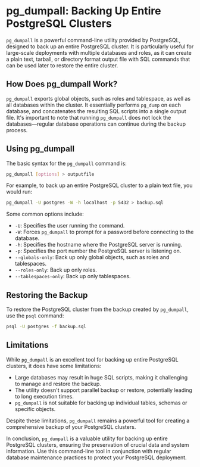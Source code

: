 # pg_dumpall: Backing Up Entire PostgreSQL Clusters

`pg_dumpall` is a powerful command-line utility provided by PostgreSQL, designed to back up an entire PostgreSQL cluster. It is particularly useful for large-scale deployments with multiple databases and roles, as it can create a plain text, tarball, or directory format output file with SQL commands that can be used later to restore the entire cluster.

## How Does pg_dumpall Work?

`pg_dumpall` exports global objects, such as roles and tablespace, as well as all databases within the cluster. It essentially performs `pg_dump` on each database, and concatenates the resulting SQL scripts into a single output file. It's important to note that running `pg_dumpall` does not lock the databases—regular database operations can continue during the backup process.

## Using pg_dumpall

The basic syntax for the `pg_dumpall` command is:

```bash
pg_dumpall [options] > outputfile
```

For example, to back up an entire PostgreSQL cluster to a plain text file, you would run:

```bash
pg_dumpall -U postgres -W -h localhost -p 5432 > backup.sql
```

Some common options include:

- `-U`: Specifies the user running the command.
- `-W`: Forces `pg_dumpall` to prompt for a password before connecting to the database.
- `-h`: Specifies the hostname where the PostgreSQL server is running.
- `-p`: Specifies the port number the PostgreSQL server is listening on.
- `--globals-only`: Back up only global objects, such as roles and tablespaces.
- `--roles-only`: Back up only roles.
- `--tablespaces-only`: Back up only tablespaces.

## Restoring the Backup

To restore the PostgreSQL cluster from the backup created by `pg_dumpall`, use the `psql` command:

```bash
psql -U postgres -f backup.sql
```

## Limitations

While `pg_dumpall` is an excellent tool for backing up entire PostgreSQL clusters, it does have some limitations:

- Large databases may result in huge SQL scripts, making it challenging to manage and restore the backup.
- The utility doesn't support parallel backup or restore, potentially leading to long execution times.
- `pg_dumpall` is not suitable for backing up individual tables, schemas or specific objects.

Despite these limitations, `pg_dumpall` remains a powerful tool for creating a comprehensive backup of your PostgreSQL clusters.

In conclusion, `pg_dumpall` is a valuable utility for backing up entire PostgreSQL clusters, ensuring the preservation of crucial data and system information. Use this command-line tool in conjunction with regular database maintenance practices to protect your PostgreSQL deployment.